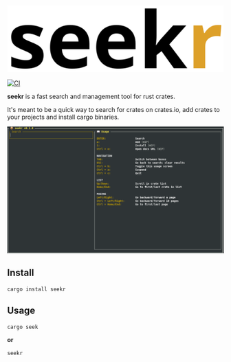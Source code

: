 ![seekr][logo]

[logo]: img/logo.png?raw=true "seekr"
[preview]: img/preview.gif?raw=true "preview"

[![CI](https://github.com/tareqimbasher/cargo-seek/actions/workflows/ci.yml/badge.svg)](https://github.com/tareqimbasher/cargo-seek/actions/workflows/ci.yml)

**seekr** is a fast search and management tool for rust crates.

It's meant to be a quick way to search for crates on crates.io, add crates to your projects and install cargo binaries.

![preview][preview]

## Install
    cargo install seekr

## Usage
    cargo seek
    
**or**

    seekr
